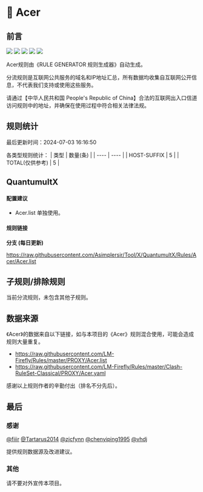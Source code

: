 # 🧸 Acer

## 前言

![](https://shields.io/badge/-移除重复规则-ff69b4) ![](https://shields.io/badge/-DOMAIN与DOMAIN--SUFFIX合并-green) ![](https://shields.io/badge/-DOMAIN--SUFFIX间合并-critical) ![](https://shields.io/badge/-DOMAIN--SUFFIX与DOMAIN--KEYWORD合并-blue) ![](https://shields.io/badge/-IP--CIDR(6)合并-blueviolet) 

Acer规则由《RULE GENERATOR 规则生成器》自动生成。

分流规则是互联网公共服务的域名和IP地址汇总，所有数据均收集自互联网公开信息，不代表我们支持或使用这些服务。

请通过【中华人民共和国 People's Republic of China】合法的互联网出入口信道访问规则中的地址，并确保在使用过程中符合相关法律法规。

## 规则统计

最后更新时间：2024-07-03 16:16:50

各类型规则统计：
| 类型 | 数量(条)  | 
| ---- | ----  |
| HOST-SUFFIX | 5  | 
| TOTAL(仅供参考) | 5  | 


## QuantumultX 

#### 配置建议
- Acer.list 单独使用。

#### 规则链接
**分支 (每日更新)**

https://raw.githubusercontent.com/Asimplersir/Tool/X/QuantumultX/Rules/Acer/Acer.list











## 子规则/排除规则


当前分流规则，未包含其他子规则。

## 数据来源

《Acer》的数据来自以下链接，如与本项目的《Acer》规则混合使用，可能会造成规则大量重复。

- https://raw.githubusercontent.com/LM-Firefly/Rules/master/PROXY/Acer.list
- https://raw.githubusercontent.com/LM-Firefly/Rules/master/Clash-RuleSet-Classical/PROXY/Acer.yaml


感谢以上规则作者的辛勤付出（排名不分先后）。

## 最后

### 感谢

[@fiiir](https://github.com/fiiir) [@Tartarus2014](https://github.com/Tartarus2014) [@zjcfynn](https://github.com/zjcfynn) [@chenyiping1995](https://github.com/chenyiping1995) [@vhdj](https://github.com/vhdj)

提供规则数据源及改进建议。

### 其他

请不要对外宣传本项目。